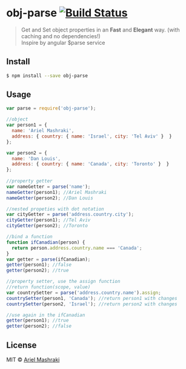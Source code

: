 # obj-parse [![Build Status](https://travis-ci.org/a8m/obj-parse.svg?branch=master)](https://travis-ci.org/a8m/obj-parse)

> Get and Set object properties in an **Fast** and **Elegant** way. (with caching and no dependencies!)  
>Inspire by angular $parse service

## Install

```sh
$ npm install --save obj-parse
```

## Usage
```js
var parse = require('obj-parse');

//object
var person1 = {
  name: 'Ariel Mashraki',
  address: { country: { name: 'Israel', city: 'Tel Aviv' }  }
};

var person2 = {
  name: 'Dan Louis',
  address: { country: { name: 'Canada', city: 'Toronto' }  }
};
    
//property getter
var nameGetter = parse('name');
nameGetter(person1); //Ariel Mashraki
nameGetter(person2); //Dan Louis

//nested propeties with dot notation
var cityGetter = parse('address.country.city');
cityGetter(person1); //Tel Aviv
cityGetter(person2); //Toronto

//bind a function
function ifCanadian(person) {
  return person.address.country.name === 'Canada';
}
var getter = parse(ifCanadian);
getter(person1); //false
getter(person2); //true

//property setter, use the assign function
//return function(scope, value)
var countrySetter = parse('address.country.name').assign;
countrySetter(person1, 'Canada'); //return person1 with changes
countrySetter(person2, 'Israel'); //return person2 with changes

//use again in the ifCanadian
getter(person1); //true
getter(person2); //false
```


## License

MIT © [Ariel Mashraki](https://github.com/a8m)

